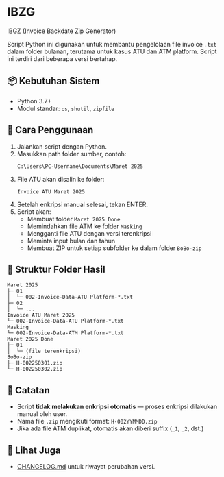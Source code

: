 
# IBZG

IBGZ (Invoice Backdate Zip Generator)

Script Python ini digunakan untuk membantu pengelolaan file invoice `.txt` dalam folder bulanan, terutama untuk kasus ATU dan ATM platform. Script ini terdiri dari beberapa versi bertahap.

## 📦 Kebutuhan Sistem

- Python 3.7+
- Modul standar: `os`, `shutil`, `zipfile`

## 🚀 Cara Penggunaan

1. Jalankan script dengan Python.
2. Masukkan path folder sumber, contoh:
   ```
   C:\Users\PC-Username\Documents\Maret 2025
   ```
3. File ATU akan disalin ke folder:
   ```
   Invoice ATU Maret 2025
   ```
4. Setelah enkripsi manual selesai, tekan ENTER.
5. Script akan:
   - Membuat folder `Maret 2025 Done`
   - Memindahkan file ATM ke folder `Masking`
   - Mengganti file ATU dengan versi terenkripsi
   - Meminta input bulan dan tahun
   - Membuat ZIP untuk setiap subfolder ke dalam folder `BoBo-zip`

## 📁 Struktur Folder Hasil

```
Maret 2025
├─ 01
│  └─ 002-Invoice-Data-ATU Platform-*.txt
├─ 02
│  └─ ...
Invoice ATU Maret 2025
└─ 002-Invoice-Data-ATU Platform-*.txt
Masking
└─ 002-Invoice-Data-ATM Platform-*.txt
Maret 2025 Done
├─ 01
│  └─ (file terenkripsi)
BoBo-zip
├─ H-002250301.zip
└─ H-002250302.zip
```

## 📌 Catatan

- Script **tidak melakukan enkripsi otomatis** — proses enkripsi dilakukan manual oleh user.
- Nama file `.zip` mengikuti format: `H-002YYMMDD.zip`
- Jika ada file ATM duplikat, otomatis akan diberi suffix (`_1`, `_2`, dst.)

## 📘 Lihat Juga

- [CHANGELOG.md](CHANGELOG.md) untuk riwayat perubahan versi.
